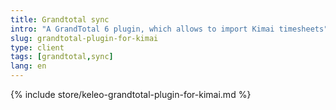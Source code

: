 ```yaml
---
title: Grandtotal sync
intro: "A GrandTotal 6 plugin, which allows to import Kimai timesheets"
slug: grandtotal-plugin-for-kimai
type: client
tags: [grandtotal,sync]
lang: en
---
```


{% include store/keleo-grandtotal-plugin-for-kimai.md %}
